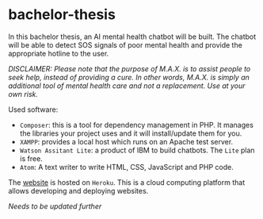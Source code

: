 # bachelor-thesis

In this bachelor thesis, an AI mental health chatbot will be built.
The chatbot will be able to detect SOS signals of poor mental health and provide the appropriate hotline to the user.

*DISCLAIMER: Please note that the purpose of M.A.X. is to assist people to seek help, instead of providing a cure. In other words, M.A.X. is simply an additional tool of mental health care and not a replacement. Use at your own risk.*

Used software:
* ```Composer```: this is a tool for dependency management in PHP. It manages the libraries your project uses and it will install/update them for you.
* ```XAMPP```: provides a local host which runs on an Apache test server.
* ```Watson Assitant Lite```: a product of IBM to build chatbots. The ```Lite``` plan is free.
* ```Atom```: A text writer to write HTML, CSS, JavaScript and PHP code.

The [website](http://maxthechatbot.herokuapp.com/) is hosted on ```Heroku```. This is a cloud computing platform that allows developing and deploying websites.

*Needs to be updated further*
